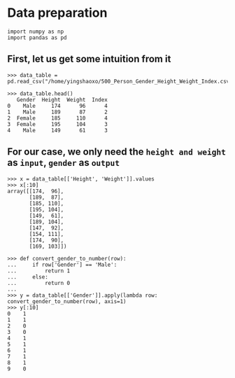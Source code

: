 # Data preparation

```text
import numpy as np
import pandas as pd
```

## First, let us get some intuition from it

```text
>>> data_table = pd.read_csv("/home/yingshaoxo/500_Person_Gender_Height_Weight_Index.csv")

>>> data_table.head()
   Gender  Height  Weight  Index
0    Male     174      96      4
1    Male     189      87      2
2  Female     185     110      4
3  Female     195     104      3
4    Male     149      61      3
```

## For our case, we only need the `height and weight` as `input`, `gender` as `output`

```text
>>> x = data_table[['Height', 'Weight']].values
>>> x[:10]
array([[174,  96],
       [189,  87],
       [185, 110],
       [195, 104],
       [149,  61],
       [189, 104],
       [147,  92],
       [154, 111],
       [174,  90],
       [169, 103]])
```

```text
>>> def convert_gender_to_number(row):
...     if row['Gender'] == 'Male':
...         return 1
...     else:
...         return 0
... 
>>> y = data_table[['Gender']].apply(lambda row: convert_gender_to_number(row), axis=1)
>>> y[:10]
0    1
1    1
2    0
3    0
4    1
5    1
6    1
7    1
8    1
9    0
```

